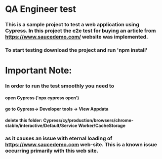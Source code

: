 # QA Engineer test

### This is a sample project to test a web application using Cypress. In this project the e2e test for buying an article from https://www.saucedemo.com/ website was implemented.

### To start testing download the project and run 'npm install'

# Important Note:

### In order to run the test smoothly you need to 

#### open Cypress ('npx cypress open') 
#### go to Cypress-> Developer tools -> View Appdata
#### delete this folder: Cypress/cy/production/browsers/chrome-stable/interactive/Default/Service Worker/CacheStorage

### as it causes an issue with eternal loading of https://www.saucedemo.com web-site. This is a known issue occurring primarily with this web site.

